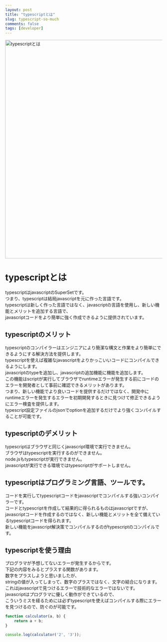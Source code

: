```yaml
---
layout: post
title: "typescriptとは"
slug: typescript-so-much
comments: false
tags: [developer]
---
```

<img src="https://drive.google.com/uc?export=view&id=1GDoTF_NzXa5Vfgc-63SX7EoVypdn3Rov" alt="typescriptとは" width="700">

# typescriptとは
typescriptはjavascriptの<span style="color=red;">SuperSetです。  
つまり、typescriptは結局javascriptを元に作った言語です。  
typescriptは新しく作った言語ではなく、javascriptの言語を使用し、新しい機能とメリットを追加する言語で、  
javascriptコードをより簡単に強く作成できるように提供されています。  

## typescriptのメリット
typescriptのコンパイラーはエンジニアにより簡潔な構文と作業をより簡単にできるようにする解決方法を提供します。  
typescriptを使えば複雑なjavascriptをよりかっこいいコードにコンパイルできるようにします。  
javascriptのtypeを追加し、javascriptの追加機能に機能を追加します。  
この機能はscriptが実行してブラウザでruntimeエラーが発生する前にコードのエラーを開発者として事前に確認できるメリットがあります。  
つまり、新しい機能でより良いコードを提供するだけではなく、開発中にruntimeエラーを発生するエラーを初期開発するときに見つけて修正できるようにエラー検査を提供します。  
typescript設定ファイルのjsonでoptionを追加するだけでより強くコンパイルすることが可能です。　　

## typescriptのデメリット
typescriptはブラウザと同じくjavascript環境で実行できません。  
ブラウザはtypescriptを実行するのができません。  
node.jsもtypescriptが実行できません。  
javascriptが実行できる環境ではtypescriptがサポートしません。  

## typescriptはプログラミング言語、ツールです。
コードを実行してtypescriptコードをjavascriptでコンパイルする強いコンパイラーです。  
コードとtypescriptを作成して結果的に得られるものはjavascriptですが、  
javascriptコードを作成するのではなく、新しい機能とメリットを全て備えているtypescriptコードを得られます。  
新しい機能をjavascript解決策でコンパイルするのがtypescriptのコンパイルです。  

## typescriptを使う理由
プログラマが予想してないエラーが発生するからです。  
下記の内容をみるとプラスする関数があります。  
数字をプラスしようと思いましたが、  
stringの値が入ってしまって、数字のプラスではなく、文字の結合になります。   
これはjavascriptで見つけるエラーで技術的なエラーではないです。  
javascriptはプログラマに優しく動作ができているので、  
こういうミスを経るためには必ずtypescriptを使えばコンパイルする際にエラーを見つけるので、防ぐのが可能です。  
```javascript
function calculator(a, b) {
    return a + b;
}

console.log(calculator('2', '3'));
```